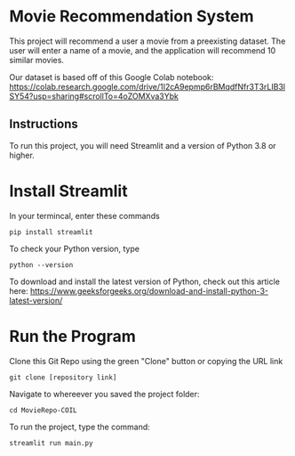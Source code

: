 # Movie Recommendation System
This project will recommend a user a movie from a preexisting dataset. The user will enter a name of a movie, and the application will recommend 10 similar movies.

Our dataset is based off of this Google Colab notebook: https://colab.research.google.com/drive/1I2cA9epmp6rBMqdfNfr3T3rLIB3lSY54?usp=sharing#scrollTo=4oZOMXva3Ybk

## Instructions

To run this project, you will need Streamlit and a version of Python 3.8 or higher. 

# Install Streamlit
In your termincal, enter these commands
```
pip install streamlit
```
To check your Python version, type
```
python --version
```
To download and install the latest version of Python, check out this article here: https://www.geeksforgeeks.org/download-and-install-python-3-latest-version/

# Run the Program
Clone this Git Repo using the green "Clone" button or copying the URL link
```
git clone [repository link]
```
Navigate to whereever you saved the project folder:
```
cd MovieRepo-COIL
```
To run the project, type the command:
```
streamlit run main.py
```


